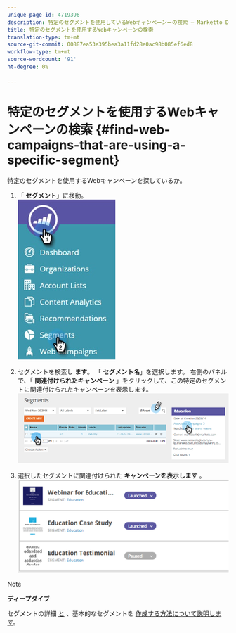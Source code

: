 ```yaml
---
unique-page-id: 4719396
description: 特定のセグメントを使用しているWebキャンペーンーの検索 — Marketto Docs — 製品ドキュメント
title: 特定のセグメントを使用するWebキャンペーンの検索
translation-type: tm+mt
source-git-commit: 00887ea53e395bea3a11fd28e0ac98b085ef6ed8
workflow-type: tm+mt
source-wordcount: '91'
ht-degree: 0%

---
```



# 特定のセグメントを使用するWebキャンペーンの検索 {#find-web-campaigns-that-are-using-a-specific-segment}

特定のセグメントを使用するWebキャンペーンを探しているか。

1. 「 **セグメント**」に移動。\
   ![](assets/new-dropdown-segments-hand-1.jpg)

1. セグメントを検索し **ます**。 「 **セグメント名**」を選択します。 右側のパネルで、「 **関連付けられたキャンペーン** 」をクリックして、この特定のセグメントに関連付けられたキャンペーンを表示します。\
   ![](assets/image2014-11-26-14-21-59.png)

1. 選択したセグメントに関連付けられた **キャンペーンを表示します** 。\
   ![](assets/image2014-11-26-14-3a25-3a30.png)

>[!NOTE]
>
>**ディープダイブ**
>
>セグメントの詳細 [と](web-segments.md) 、基本的なセグメントを [作成する方法について説明します](create-a-basic-web-segment.md)。

